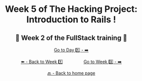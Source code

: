 <h1 align="center">Week 5 of The Hacking Project: Introduction to Rails !</h1>

<h2 align="center">🎉 Week 2 of the FullStack training 🎉</h2>

<div align="center">

  [Go to Day 1️⃣ - ➡️](https://github.com/BenjaminCharmes/THP_FullStack/tree/main/Week_2/Day_1)

</div>

<div align="center">
  
  [⬅️ - Back to Week 1️⃣](https://github.com/BenjaminCharmes/THP_FullStack/tree/main/Week_1)
  &nbsp;&nbsp;&nbsp;&nbsp;&nbsp;&nbsp;&nbsp;&nbsp;&nbsp;&nbsp;&nbsp;&nbsp;&nbsp;&nbsp;&nbsp;
  [Go to Week 3️⃣ - ➡️](https://github.com/BenjaminCharmes/THP_FullStack/tree/main/Week_3)

</div>

<div align="center">

  [🔙 - Back to home page](https://github.com/BenjaminCharmes/THP_FullStack)

</div>

